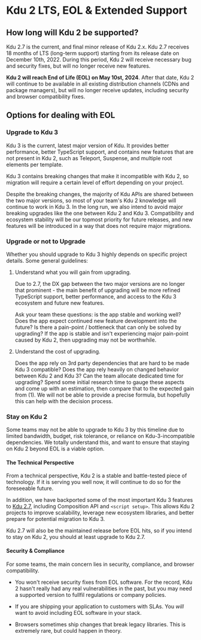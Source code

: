 # Kdu 2 LTS, EOL & Extended Support

## How long will Kdu 2 be supported?

Kdu 2.7 is the current, and final minor release of Kdu 2.x. Kdu 2.7 receives 18 months of LTS (long-term support) starting from its release date on December 10th, 2022. During this period, Kdu 2 will receive necessary bug and security fixes, but will no longer receive new features.

**Kdu 2 will reach End of Life (EOL) on May 10st, 2024**. After that date, Kdu 2 will continue to be available in all existing distribution channels (CDNs and package managers), but will no longer receive updates, including security and browser compatibility fixes.

## Options for dealing with EOL

### Upgrade to Kdu 3

Kdu 3 is the current, latest major version of Kdu. It provides better performance, better TypeScript support, and contains new features that are not present in Kdu 2, such as Teleport, Suspense, and multiple root elements per template.

Kdu 3 contains breaking changes that make it incompatible with Kdu 2, so migration will require a certain level of effort depending on your project.

Despite the breaking changes, the majority of Kdu APIs are shared between the two major versions, so most of your team's Kdu 2 knowledge will continue to work in Kdu 3. In the long run, we also intend to avoid major breaking upgrades like the one between Kdu 2 and Kdu 3. Compatibility and ecosystem stability will be our topmost priority for future releases, and new features will be introduced in a way that does not require major migrations.


### Upgrade or not to Upgrade

Whether you should upgrade to Kdu 3 highly depends on specific project details. Some general guidelines:

1. Understand what you will gain from upgrading.

   Due to 2.7, the DX gap between the two major versions are no longer that prominent - the main benefit of upgrading will be more refined TypeScript support, better performance, and access to the Kdu 3 ecosystem and future new features.

   Ask your team these questions: is the app stable and working well? Does the app expect continued new feature development into the future? Is there a pain-point / bottleneck that can only be solved by upgrading? If the app is stable and isn't experiencing major pain-point caused by Kdu 2, then upgrading may not be worthwhile.

2. Understand the cost of upgrading.

   Does the app rely on 3rd party dependencies that are hard to be made Kdu 3 compatible? Does the app rely heavily on changed behavior between Kdu 2 and Kdu 3? Can the team allocate dedicated time for upgrading? Spend some initial research time to gauge these aspects and come up with an estimation, then compare that to the expected gain from (1). We will not be able to provide a precise formula, but hopefully this can help with the decision process.


### Stay on Kdu 2

Some teams may not be able to upgrade to Kdu 3 by this timeline due to limited bandwidth, budget, risk tolerance, or reliance on Kdu-3-incompatible dependencies. We totally understand this, and want to ensure that staying on Kdu 2 beyond EOL is a viable option.

#### The Technical Perspective

From a technical perspective, Kdu 2 is a stable and battle-tested piece of technology. If it is serving you well now, it will continue to do so for the foreseeable future.

In addition, we have backported some of the most important Kdu 3 features to [Kdu 2.7](/v2/guide/migration-kdu-2-7.html), including Composition API and `<script setup>`. This allows Kdu 2 projects to improve scalability, leverage new ecosystem libraries, and better prepare for potential migration to Kdu 3.

Kdu 2.7 will also be the maintained release before EOL hits, so if you intend to stay on Kdu 2, you should at least upgrade to Kdu 2.7.

#### Security & Compliance

For some teams, the main concern lies in security, compliance, and browser compatibility.

- You won't receive security fixes from EOL software. For the record, Kdu 2 hasn't really had any real vulnerabilities in the past, but you may need a supported version to fullfil regulations or company policies.

- If you are shipping your application to customers with SLAs. You _will_ want to avoid including EOL software in your stack.

- Browsers sometimes ship changes that break legacy libraries. This is extremely rare, but could happen in theory.
